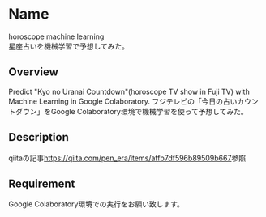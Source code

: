 Name
===
horoscope machine learning<br>
星座占いを機械学習で予想してみた。

## Overview
Predict "Kyo no Uranai Countdown"(horoscope TV show in Fuji TV) with Machine Learning in Google Colaboratory.
フジテレビの「今日の占いカウントダウン」をGoogle Colaboratory環境で機械学習を使って予想してみた。

## Description
qiitaの記事<https://qiita.com/pen_era/items/affb7df596b89509b667>参照

## Requirement
Google Colaboratory環境での実行をお願い致します。


